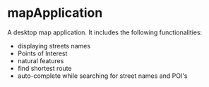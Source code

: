 # mapApplication
A desktop map application. It includes the following functionalities:
- displaying streets names
- Points of Interest 
- natural features
- find shortest route
- auto-complete while searching for street names and POI's
